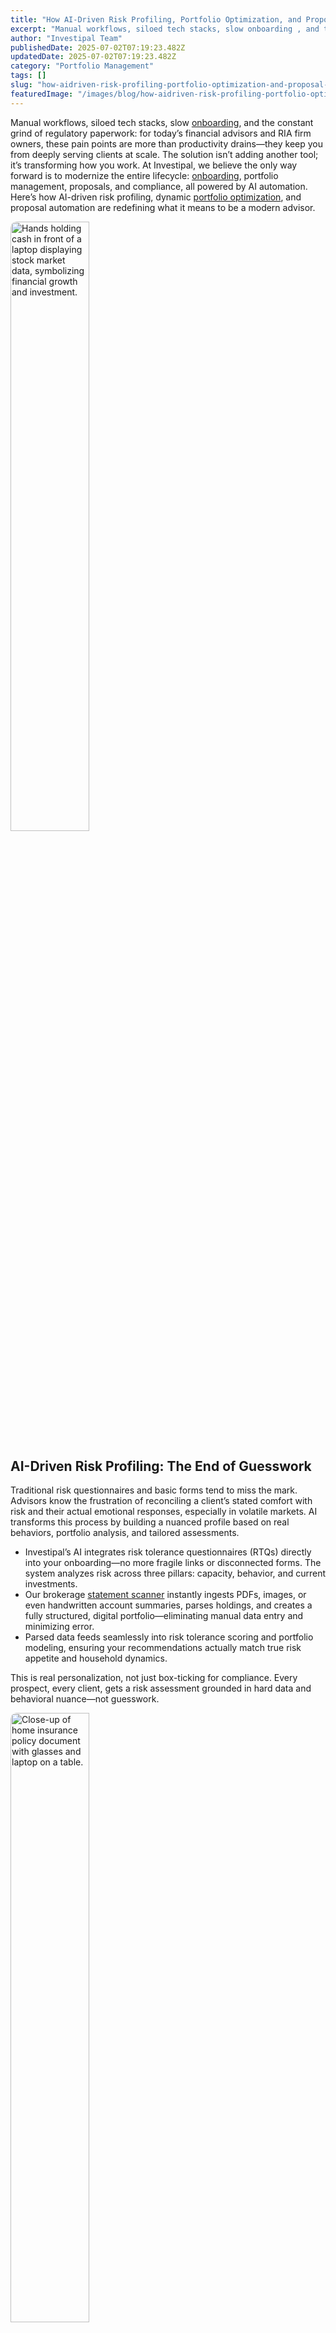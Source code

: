 ```yaml
---
title: "How AI-Driven Risk Profiling, Portfolio Optimization, and Proposal Automation Are Transforming Financial Planning"
excerpt: "Manual workflows, siloed tech stacks, slow onboarding , and the constant grind of regulatory paperwork: for today’s financial advisors and RIA firm owners, these pain points are more than productivity drains-they keep."
author: "Investipal Team"
publishedDate: 2025-07-02T07:19:23.482Z
updatedDate: 2025-07-02T07:19:23.482Z
category: "Portfolio Management"
tags: []
slug: "how-aidriven-risk-profiling-portfolio-optimization-and-proposal-automation-are-transforming-financial-planning"
featuredImage: "/images/blog/how-aidriven-risk-profiling-portfolio-optimization-and-proposal-automation-are-transforming-financial-planning__hero.png"
---
```

<p>Manual workflows, siloed tech stacks, slow <a href="/blog/category/onboarding">onboarding</a>, and the constant grind of regulatory paperwork: for today’s financial advisors and RIA firm owners, these pain points are more than productivity drains—they keep you from deeply serving clients at scale. The solution isn’t adding another tool; it’s transforming how you work. At Investipal, we believe the only way forward is to modernize the entire lifecycle: <a href="/blog/category/onboarding">onboarding</a>, portfolio management, proposals, and compliance, all powered by AI automation. Here’s how AI-driven risk profiling, dynamic <a href="/features/asset-allocation">portfolio optimization</a>, and proposal automation are redefining what it means to be a modern advisor.</p>

<img src="/images/blog/how-aidriven-risk-profiling-portfolio-optimization-and-proposal-automation-are-transforming-financial-planning__68511df5b7a03a9f0b219925_pexels-photo-6802045.jpeg" width="50%" height="auto" style="max-width: 90vw; border-radius: 10px;" alt="Hands holding cash in front of a laptop displaying stock market data, symbolizing financial growth and investment.">

<h2>AI-Driven Risk Profiling: The End of Guesswork</h2>
<p>Traditional risk questionnaires and basic forms tend to miss the mark. Advisors know the frustration of reconciling a client’s stated comfort with risk and their actual emotional responses, especially in volatile markets. AI transforms this process by building a nuanced profile based on real behaviors, portfolio analysis, and tailored assessments.</p>
<ul><li>Investipal’s AI integrates risk tolerance questionnaires (RTQs) directly into your onboarding—no more fragile links or disconnected forms. The system analyzes risk across three pillars: capacity, behavior, and current investments.</li><li>Our brokerage <a href="/features/automated-statement-scanner">statement scanner</a> instantly ingests PDFs, images, or even handwritten account summaries, parses holdings, and creates a fully structured, digital portfolio—eliminating manual data entry and minimizing error.</li><li>Parsed data feeds seamlessly into risk tolerance scoring and portfolio modeling, ensuring your recommendations actually match true risk appetite and household dynamics.</li></ul>
<p>This is real personalization, not just box-ticking for compliance. Every prospect, every client, gets a risk assessment grounded in hard data and behavioral nuance—not guesswork.</p>

<img src="/images/blog/how-aidriven-risk-profiling-portfolio-optimization-and-proposal-automation-are-transforming-financial-planning__6864dd7b2a65cdb3dd2ea71d_pexels-photo-7735630.jpeg" width="50%" height="auto" style="max-width: 90vw; border-radius: 10px;" alt="Close-up of home insurance policy document with glasses and laptop on a table.">

<h2>Portfolio Optimization: Construction and Management as a True Advisory Edge</h2>
<p>Optimizing a portfolio shouldn’t take days or force advisors into vendor lock-in with one-size-fits-all models. What sets industry leaders apart is their ability to deliver hyper-personalized asset allocations—across public and alternative assets—at scale and speed. That’s where our AI engine steps in:</p>
<ul><li>Upload your full investment universe: stocks, mutual funds, ETFs, even alternatives. Investipal analyzes history, risk metrics, correlations, and factor sensitivities.</li><li>Generate portfolio allocations aligned to each client’s goals, risk score, and account restrictions in seconds—not hours. No more spreadsheets or toggling tools.</li><li>Advanced quantitative models (drift, stress-testing, minimum volatility, Sharpe Ratio, risk parity) are all built-in. Advisors receive allocation suggestions with full transparency—every calculation is explained, not black-boxed.</li><li>Continuous monitoring and drift alerts mean you know immediately when portfolios deviate from targets, letting you intervene proactively long before compliance or client trust are at risk.</li></ul>
<p>This is how leading advisors can scale institutional-grade management—and retain it as a relationship advantage, not just an operational fix.</p>

<img src="/images/blog/how-aidriven-risk-profiling-portfolio-optimization-and-proposal-automation-are-transforming-financial-planning__6864dd7b2a65cdb3dd2ea72a_pexels-photo-6802043.jpeg" width="50%" height="auto" style="max-width: 90vw; border-radius: 10px;" alt="Business theme with stock market document, currency, and mobile display.">

<h2>Automated Proposal Generation: From Intake to Client-Ready in Minutes</h2>
<p>If onboarding, asset analysis, and proposal creation currently span days or weeks, you’re not alone. Many wealth teams lose prospects at this stage—or burn staff with mind-numbing manual work. AI transforms proposal generation from a bottleneck to a competitive asset:</p>
<ul><li>Parse and standardize account statements (any format, any custodian) with a single upload. AI extracts positions, cost basis, asset classes, and exposures, directly into your proposal workflow.</li><li>Leverage built-in portfolio comparisons: easily illustrate the differences between your recommendations and current client holdings, across 20+ risk and performance metrics.</li><li>Create fully customized, compliance-ready proposals—complete with performance projections, risk overlays, and downside scenario analyses—in under 10 minutes.</li><li>All proposals are audit-trail ready, with data matched back to source documents and portfolio rules.</li></ul>
<p>This approach drives conversions and drastically reduces time spent per opportunity, while ensuring a consistent, compliance-first client experience firm-wide.</p>

<img src="/images/blog/how-aidriven-risk-profiling-portfolio-optimization-and-proposal-automation-are-transforming-financial-planning__685ccaa7df215095c38ecda7_pexels-photo-5716032.jpeg" width="50%" height="auto" style="max-width: 90vw; border-radius: 10px;" alt="Team analyzing financial charts and digital reports during a business meeting.">

<h2>Seamless, Automated Compliance: Solving the Biggest Growth Bottleneck</h2>
<p>For many advisors and RIAs, compliance isn’t just a regulatory requirement—it’s a growth blocker. Hours are wasted rewriting Investment Policy Statements (IPS), generating Reg BI forms, and collecting KYP data. Investipal changes that paradigm:</p>
<ul><li>Automated compliance workflow generates IPS and Reg BI documents in 1-click, leveraging the same client and portfolio data as your onboarding and proposal engines.</li><li>All client profiling, risk scoring, and allocation rationale are captured in the same system—no duplicate entry, no searching for source docs at audit time.</li><li>Real-time drift and compliance monitoring, ensuring alignment with both client objectives and regulatory mandates without the manual review cycles.</li></ul>
<p>The result? When proposals are accepted, you’re ready to implement—compliance is never the delay, it’s the proof your process works.</p>

<h2>From Fragmented to Frictionless: Why Advisors Are Moving Fast Toward AI-Driven Platforms</h2>
<p>Forward-thinking advisors and RIA owners are choosing to modernize for three critical reasons:</p>
<ul><li><strong>Operational efficiency:</strong> Save 3–5 hours per client, per account, by eliminating manual data entry, duplicate admin, and tool-hopping.</li><li><strong>Scalable personalization:</strong> AI handles the heavy lifting on analysis and portfolio construction while advisors focus on advice, relationships, and growth.</li><li><strong>Regulatory confidence:</strong> Reduce costly errors, prove audit readiness, and automate workflows that previously required expensive oversight or compliance hires.</li></ul>
<p>Advisors who embrace living client data, integrated automation, and unified workflows are positioned to scale AUM, win more ideal clients, and spend more time doing what they entered the industry to do—advising, not admin.</p>

<h2>Ready to See It in Action?</h2>
<p>AI won’t replace the empathy or judgement at the heart of good financial advice—but it can automate the bottlenecks, increase accuracy, and deliver experiences clients talk about. If you’re serious about growing your book and delivering personalization at scale, <a href="/blogs" target="_blank">book a demo with Investipal today</a> and see how modern automation can empower your practice from prospect to portfolio—and beyond.</p>